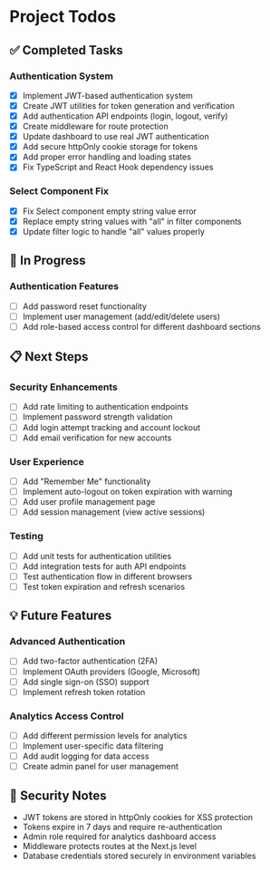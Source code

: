 # Project Todos

## ✅ Completed Tasks

### Authentication System

- [x] Implement JWT-based authentication system
- [x] Create JWT utilities for token generation and verification
- [x] Add authentication API endpoints (login, logout, verify)
- [x] Create middleware for route protection
- [x] Update dashboard to use real JWT authentication
- [x] Add secure httpOnly cookie storage for tokens
- [x] Add proper error handling and loading states
- [x] Fix TypeScript and React Hook dependency issues

### Select Component Fix

- [x] Fix Select component empty string value error
- [x] Replace empty string values with "all" in filter components
- [x] Update filter logic to handle "all" values properly

## 🔄 In Progress

### Authentication Features

- [ ] Add password reset functionality
- [ ] Implement user management (add/edit/delete users)
- [ ] Add role-based access control for different dashboard sections

## 📋 Next Steps

### Security Enhancements

- [ ] Add rate limiting to authentication endpoints
- [ ] Implement password strength validation
- [ ] Add login attempt tracking and account lockout
- [ ] Add email verification for new accounts

### User Experience

- [ ] Add "Remember Me" functionality
- [ ] Implement auto-logout on token expiration with warning
- [ ] Add user profile management page
- [ ] Add session management (view active sessions)

### Testing

- [ ] Add unit tests for authentication utilities
- [ ] Add integration tests for auth API endpoints
- [ ] Test authentication flow in different browsers
- [ ] Test token expiration and refresh scenarios

## 💡 Future Features

### Advanced Authentication

- [ ] Add two-factor authentication (2FA)
- [ ] Implement OAuth providers (Google, Microsoft)
- [ ] Add single sign-on (SSO) support
- [ ] Implement refresh token rotation

### Analytics Access Control

- [ ] Add different permission levels for analytics
- [ ] Implement user-specific data filtering
- [ ] Add audit logging for data access
- [ ] Create admin panel for user management

## 🔐 Security Notes

- JWT tokens are stored in httpOnly cookies for XSS protection
- Tokens expire in 7 days and require re-authentication
- Admin role required for analytics dashboard access
- Middleware protects routes at the Next.js level
- Database credentials stored securely in environment variables
